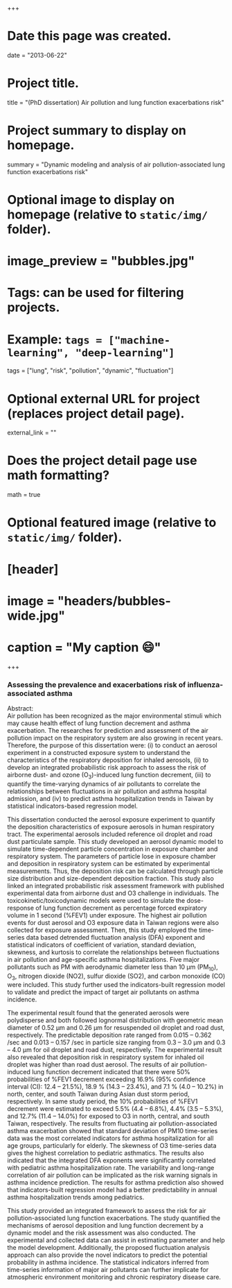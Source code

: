 +++
# Date this page was created.
date = "2013-06-22"

# Project title.
title = "(PhD dissertation) Air pollution and lung function exacerbations risk"

# Project summary to display on homepage.
summary = "Dynamic modeling and analysis of air pollution-associated lung function exacerbations risk"

# Optional image to display on homepage (relative to `static/img/` folder).
# image_preview = "bubbles.jpg"

# Tags: can be used for filtering projects.
# Example: `tags = ["machine-learning", "deep-learning"]`
tags = ["lung", "risk", "pollution", "dynamic", "fluctuation"]

# Optional external URL for project (replaces project detail page).
external_link = ""

# Does the project detail page use math formatting?
math = true

# Optional featured image (relative to `static/img/` folder).
# [header]
# image = "headers/bubbles-wide.jpg"
# caption = "My caption :smile:"

+++

### Assessing the prevalence and exacerbations risk of influenza-associated asthma

Abstract:  
Air pollution has been recognized as the major environmental stimuli which may cause health effect of lung function decrement and asthma exacerbation. The researches for prediction and assessment of the air pollution impact on the respiratory system are also growing in recent years. Therefore, the purpose of this dissertation were: (i) to conduct an aerosol experiment in a constructed exposure system to understand the characteristics of the respiratory deposition for inhaled aerosols, (ii) to develop an integrated probabilistic risk approach to assess the risk of airborne dust- and ozone (O$_3$)-induced lung function decrement, (iii) to quantify the time-varying dynamics of air pollutants to correlate the relationships between fluctuations in air pollution and asthma hospital admission, and (iv) to predict asthma hospitalization trends in Taiwan by statistical indicators-based regression model.

This dissertation conducted the aerosol exposure experiment to quantify the deposition characteristics of exposure aerosols in human respiratory tract. The experimental aerosols included reference oil droplet and road dust particulate sample. This study developed an aerosol dynamic model to simulate time-dependent particle concentration in exposure chamber and respiratory system. The parameters of particle lose in exposure chamber and deposition in respiratory system can be estimated by experimental measurements. Thus, the deposition risk can be calculated through particle size distribution and size-dependent deposition fraction. This study also linked an integrated probabilistic risk assessment framework with published experimental data from airborne dust and O3 challenge in individuals. The toxicokinetic/toxicodynamic models were used to simulate the dose-response of lung function decrement as percentage forced expiratory volume in 1 second (%FEV1) under exposure. The highest air pollution events for dust aerosol and O3 exposure data in Taiwan regions were also collected for exposure assessment. Then, this study employed the time-series data based detrended fluctuation analysis (DFA) exponent and statistical indicators of coefficient of variation, standard deviation, skewness, and kurtosis to correlate the relationships between fluctuations in air pollution and age-specific asthma hospitalizations. Five major pollutants such as PM with aerodynamic diameter less than 10 μm (PM$_{10}$), O$_3$, nitrogen dioxide (NO2), sulfur dioxide (SO2), and carbon monoxide (CO) were included. This study further used the indicators-built regression model to validate and predict the impact of target air pollutants on asthma incidence.

The experimental result found that the generated aerosols were polydisperse and both followed lognormal distribution with geometric mean diameter of 0.52 μm and 0.26 μm for resuspended oil droplet and road dust, respectively. The predictable deposition rate ranged from 0.015 – 0.362 /sec and 0.013 – 0.157 /sec in particle size ranging from 0.3 – 3.0 μm and 0.3 – 4.0 μm for oil droplet and road dust, respectively. The experimental result also revealed that deposition risk in respiratory system for inhaled oil droplet was higher than road dust aerosol. The results of air pollution-induced lung function decrement indicated that there were 50% probabilities of %FEV1 decrement exceeding 16.9% (95% confidence interval (CI): 12.4 – 21.5%), 18.9 % (14.3 – 23.4%), and 7.1 % (4.0 – 10.2%) in north, center, and south Taiwan during Asian dust storm period, respectively. In same study period, the 10% probabilities of %FEV1 decrement were estimated to exceed 5.5% (4.4 – 6.8%), 4.4% (3.5 – 5.3%), and 12.7% (11.4 – 14.0%) for exposed to O3 in north, central, and south Taiwan, respectively. The results from fluctuating air pollution-associated asthma exacerbation showed that standard deviation of PM10 time-series data was the most correlated indicators for asthma hospitalization for all age groups, particularly for elderly. The skewness of O3 time-series data gives the highest correlation to pediatric asthmatics. The results also indicated that the integrated DFA exponents were significantly correlated with pediatric asthma hospitalization rate. The variability and long-range correlation of air pollution can be implicated as the risk warning signals in asthma incidence prediction. The results for asthma prediction also showed that indicators-built regression model had a better predictability in annual asthma hospitalization trends among pediatrics.

This study provided an integrated framework to assess the risk for air pollution-associated lung function exacerbations. The study quantified the mechanisms of aerosol deposition and lung function decrement by a dynamic model and the risk assessment was also conducted. The experimental and collected data can assist in estimating parameter and help the model development. Additionally, the proposed fluctuation analysis approach can also provide the novel indicators to predict the potential probability in asthma incidence. The statistical indicators inferred from time-series information of major air pollutants can further implicate for atmospheric environment monitoring and chronic respiratory disease care.
